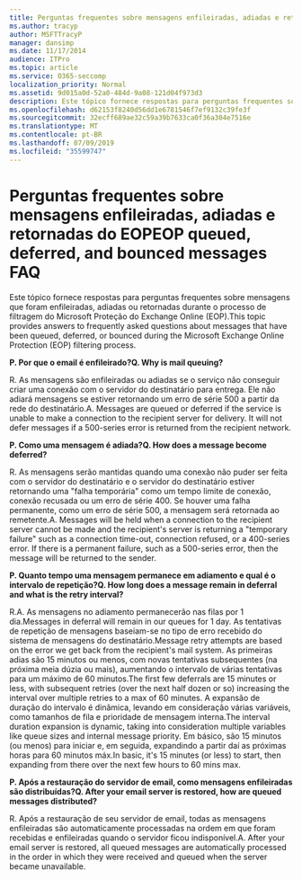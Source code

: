 ```yaml
---
title: Perguntas frequentes sobre mensagens enfileiradas, adiadas e retornadas do EOP
ms.author: tracyp
author: MSFTTracyP
manager: dansimp
ms.date: 11/17/2014
audience: ITPro
ms.topic: article
ms.service: O365-seccomp
localization_priority: Normal
ms.assetid: 9d015a0d-52a0-484d-9a08-121d04f973d3
description: Este tópico fornece respostas para perguntas frequentes sobre mensagens que foram enfileiradas, adiadas ou retornadas durante o processo de filtragem do Microsoft Proteção do Exchange Online (EOP).
ms.openlocfilehash: d62153f8240d56dd1e6781546f7ef9132c39fe3f
ms.sourcegitcommit: 32ecff689ae32c59a39b7633ca0f36a304e7516e
ms.translationtype: MT
ms.contentlocale: pt-BR
ms.lasthandoff: 07/09/2019
ms.locfileid: "35599747"
---
```

# <a name="eop-queued-deferred-and-bounced-messages-faq"></a><span data-ttu-id="0f648-103">Perguntas frequentes sobre mensagens enfileiradas, adiadas e retornadas do EOP</span><span class="sxs-lookup"><span data-stu-id="0f648-103">EOP queued, deferred, and bounced messages FAQ</span></span>

<span data-ttu-id="0f648-104">Este tópico fornece respostas para perguntas frequentes sobre mensagens que foram enfileiradas, adiadas ou retornadas durante o processo de filtragem do Microsoft Proteção do Exchange Online (EOP).</span><span class="sxs-lookup"><span data-stu-id="0f648-104">This topic provides answers to frequently asked questions about messages that have been queued, deferred, or bounced during the Microsoft Exchange Online Protection (EOP) filtering process.</span></span>
  
 <span data-ttu-id="0f648-105">**P. Por que o email é enfileirado?**</span><span class="sxs-lookup"><span data-stu-id="0f648-105">**Q. Why is mail queuing?**</span></span>
  
<span data-ttu-id="0f648-p101">R. As mensagens são enfileiradas ou adiadas se o serviço não conseguir criar uma conexão com o servidor do destinatário para entrega. Ele não adiará mensagens se estiver retornando um erro de série 500 a partir da rede do destinatário.</span><span class="sxs-lookup"><span data-stu-id="0f648-p101">A. Messages are queued or deferred if the service is unable to make a connection to the recipient server for delivery. It will not defer messages if a 500-series error is returned from the recipient network.</span></span>
  
 <span data-ttu-id="0f648-109">**P. Como uma mensagem é adiada?**</span><span class="sxs-lookup"><span data-stu-id="0f648-109">**Q. How does a message become deferred?**</span></span>
  
<span data-ttu-id="0f648-p102">R. As mensagens serão mantidas quando uma conexão não puder ser feita com o servidor do destinatário e o servidor do destinatário estiver retornando uma "falha temporária" como um tempo limite de conexão, conexão recusada ou um erro de série 400. Se houver uma falha permanente, como um erro de série 500, a mensagem será retornada ao remetente.</span><span class="sxs-lookup"><span data-stu-id="0f648-p102">A. Messages will be held when a connection to the recipient server cannot be made and the recipient's server is returning a "temporary failure" such as a connection time-out, connection refused, or a 400-series error. If there is a permanent failure, such as a 500-series error, then the message will be returned to the sender.</span></span>
  
 <span data-ttu-id="0f648-113">**P. Quanto tempo uma mensagem permanece em adiamento e qual é o intervalo de repetição?**</span><span class="sxs-lookup"><span data-stu-id="0f648-113">**Q. How long does a message remain in deferral and what is the retry interval?**</span></span>
  
<span data-ttu-id="0f648-114">R.</span><span class="sxs-lookup"><span data-stu-id="0f648-114">A.</span></span> <span data-ttu-id="0f648-115">As mensagens no adiamento permanecerão nas filas por 1 dia.</span><span class="sxs-lookup"><span data-stu-id="0f648-115">Messages in deferral will remain in our queues for 1 day.</span></span> <span data-ttu-id="0f648-116">As tentativas de repetição de mensagens baseiam-se no tipo de erro recebido do sistema de mensagens do destinatário.</span><span class="sxs-lookup"><span data-stu-id="0f648-116">Message retry attempts are based on the error we get back from the recipient's mail system.</span></span> <span data-ttu-id="0f648-117">As primeiras adias são 15 minutos ou menos, com novas tentativas subsequentes (na próxima meia dúzia ou mais), aumentando o intervalo de várias tentativas para um máximo de 60 minutos.</span><span class="sxs-lookup"><span data-stu-id="0f648-117">The first few deferrals are 15 minutes or less, with subsequent retries (over the next half dozen or so) increasing the interval over multiple retries to a max of 60 minutes.</span></span> <span data-ttu-id="0f648-118">A expansão de duração do intervalo é dinâmica, levando em consideração várias variáveis, como tamanhos de fila e prioridade de mensagem interna.</span><span class="sxs-lookup"><span data-stu-id="0f648-118">The interval duration expansion is dynamic, taking into consideration multiple variables like queue sizes and internal message priority.</span></span> <span data-ttu-id="0f648-119">Em básico, são 15 minutos (ou menos) para iniciar e, em seguida, expandindo a partir daí as próximas horas para 60 minutos máx.</span><span class="sxs-lookup"><span data-stu-id="0f648-119">In basic, it's 15 minutes (or less) to start, then expanding from there over the next few hours to 60 mins max.</span></span>
  
 <span data-ttu-id="0f648-120">**P. Após a restauração do servidor de email, como mensagens enfileiradas são distribuídas?**</span><span class="sxs-lookup"><span data-stu-id="0f648-120">**Q. After your email server is restored, how are queued messages distributed?**</span></span>
  
<span data-ttu-id="0f648-p104">R. Após a restauração de seu servidor de email, todas as mensagens enfileiradas são automaticamente processadas na ordem em que foram recebidas e enfileiradas quando o servidor ficou indisponível.</span><span class="sxs-lookup"><span data-stu-id="0f648-p104">A. After your email server is restored, all queued messages are automatically processed in the order in which they were received and queued when the server became unavailable.</span></span> 
  

